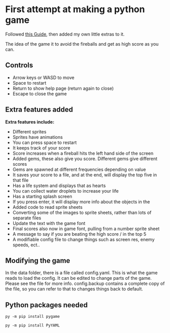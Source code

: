 # First attempt at making a python game
Followed [this Guide](https://realpython.com/pygame-a-primer/), then added my own little extras to it.

The idea of the game it to avoid the fireballs and get as high score as you can.

## Controls
* Arrow keys or WASD to move
* Space to restart
* Return to show help page (return again to close)
* Escape to close the game

## Extra features added
**Extra features include:**
* Different sprites
* Sprites have animations
* You can press space to restart
* It keeps track of your score
* Score increases when a fireball hits the left hand side of the screen
* Added gems, these also give you score. Different gems give different scores
* Gems are spawned at different frequencies depending on value
* It saves your score to a file, and at the end, will display the top five in that file
* Has a life system and displays that as hearts
* You can collect water droplets to increase your life
* Has a starting splash screen
* If you press enter, it will display more info about the objects in the
* Added code to read sprite sheets
* Converting some of the images to sprite sheets, rather than lots of separate files
* Update the text with the game font
* Final scores also now in game font, pulling from a number sprite sheet
* A message to say if you are beating the high score / in the top 5
* A modifiable config file to change things such as screen res, enemy speeds, ect..

## Modifying the game
In the data folder, there is a file called config.yaml. This is what the game reads to load the config.
It can be edited to change parts of the game.
Please see the file for more info.
config.backup contains a complete copy of the file, so you can refer to that to changes things back to default.

## Python packages needed
```
py -m pip install pygame
```
```
py -m pip install PyYAML
```
